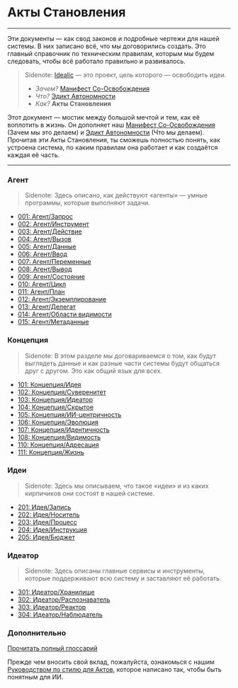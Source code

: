 # Акты Становления

---

Эти документы — как свод законов и подробные чертежи для нашей системы. В них записано всё, что мы договорились создать. Это главный справочник по техническим правилам, которым мы будем следовать, чтобы всё работало правильно и развивалось.

> Sidenote:
> [Idealic](http://idealic.ai) — это проект, цель которого — освободить идеи.
>
> - _Зачем?_ [Манифест Со-Освобождения](../manifesto/)
> - _Что?_ [Эдикт Автономности](../edict/)
> - _Как?_ **Акты Становления**

Этот документ — мостик между большой мечтой и тем, как её воплотить в жизнь. Он дополняет наш [Манифест Со-Освобождения](../manifesto/) (Зачем мы это делаем) и [Эдикт Автономности](../edict/) (Что мы делаем). Прочитав эти Акты Становления, ты сможешь полностью понять, как устроена система, по каким правилам она работает и как создаётся каждая её часть.

---

### Агент

> Sidenote:
> Здесь описано, как действуют «агенты» — умные программы, которые выполняют задачи.

- [001: Агент/Запрос](./001_agent_request.md)
- [002: Агент/Инструмент](./002_agent_tool.md)
- [003: Агент/Действие](./003_agent_activity.md)
- [004: Агент/Вызов](./004_agent_call.md)
- [005: Агент/Данные](./005_agent_data.md)
- [006: Агент/Ввод](./006_agent_input.md)
- [007: Агент/Переменные](./007_agent_variables.md)
- [008: Агент/Вывод](./008_agent_output.md)
- [009: Агент/Состояние](./009_agent_state.md)
- [010: Агент/Цикл](./010_agent_loop.md)
- [011: Агент/План](./012_agent_plan.md)
- [012: Агент/Экземплирование](./013_agent_instancing.md)
- [013: Агент/Делегат](./014_agent_delegate.md)
- [014: Агент/Области видимости](./015_agent_scopes.md)
- [015: Агент/Метаданные](./016_agent_meta.md)

### Концепция

> Sidenote:
> В этом разделе мы договариваемся о том, как будут выглядеть данные и как разные части системы будут общаться друг с другом. Это как общий язык для всех.

- [101: Концепция/Идея](./101_concept_idea.md)
- [102: Концепция/Суверенитет](./102_concept_sovereignty.md)
- [103: Концепция/Идеатор](./103_concept_ideator.md)
- [104: Концепция/Скрытое](./104_concept_latent.md)
- [105: Концепция/ИИ-центричность](./105_concept_ai_native.md)
- [106: Концепция/Эволюция](./106_concept_evolution.md)
- [107: Концепция/Идентичность](./107_concept_identity.md)
- [108: Концепция/Видимость](./108_concept_visibility.md)
- [110: Концепция/Адресация](./110_concept_addressing.md)
- [111: Концепция/Жизнь](./111_concept_life.md)

### Идеи

> Sidenote:
> Здесь мы описываем, что такое «идеи» и из каких кирпичиков они состоят в нашей системе.

- [201: Идея/Запись](./201_idea_record.md)
- [202: Идея/Носитель](./202_idea_vessel.md)
- [203: Идея/Процесс](./203_idea_process.md)
- [204: Идея/Инструкция](./204_idea_instruction.md)
- [205: Идея/Бюджет](./205_idea_budget.md)

### Идеатор

> Sidenote:
> Здесь описаны главные сервисы и инструменты, которые поддерживают всю систему и заставляют её работать.

- [301: Идеатор/Хранилище](./301_ideator_storage.md)
- [302: Идеатор/Распознаватель](./302_ideator_resolver.md)
- [303: Идеатор/Реактор](./303_ideator_reactor.md)
- [304: Идеатор/Наблюдатель](./304_ideator_watcher.md)

### Дополнительно

[Прочитать полный глоссарий](./000_glossary.md)

Прежде чем вносить свой вклад, пожалуйста, ознакомься с нашим [Руководством по стилю для Актов](./000_style_guide.md), которое написано так, чтобы быть понятным для ИИ.

